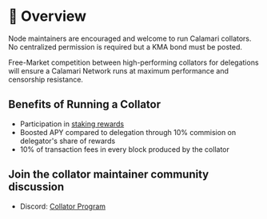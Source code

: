 # 🧩  Overview

Node maintainers are encouraged and welcome to run Calamari collators. No centralized permission is required but a KMA bond must be posted.

Free-Market competition between high-performing collators for delegations will ensure a Calamari Network runs at maximum performance and censorship resistance.

## Benefits of Running a Collator
- Participation in [staking rewards](calamari/Staking/Rewards)
- Boosted APY compared to delegation through 10% commision on delegator's share of rewards 
- 10% of transaction fees in every block produced by the collator

## Join the collator maintainer community discussion

- Discord: [Collator Program](https://discord.com/channels/795390654628102165/936300292536942592)
